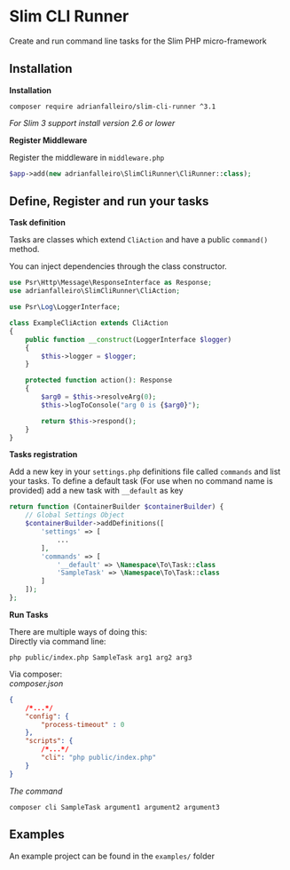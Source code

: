 # Slim CLI Runner

Create and run command line tasks for the Slim PHP micro-framework

## Installation

**Installation**

```
composer require adrianfalleiro/slim-cli-runner ^3.1
```

*For Slim 3 support install version 2.6 or lower*

**Register Middleware**

Register the middleware in `middleware.php`

```php
$app->add(new adrianfalleiro\SlimCliRunner\CliRunner::class);
```

## Define, Register and run your tasks

**Task definition**

Tasks are classes which extend `CliAction` and have a public `command()` method.

You can inject dependencies through the class constructor.

```php
use Psr\Http\Message\ResponseInterface as Response;
use adrianfalleiro\SlimCliRunner\CliAction;

use Psr\Log\LoggerInterface;

class ExampleCliAction extends CliAction
{
    public function __construct(LoggerInterface $logger)
    {
        $this->logger = $logger;
    }

    protected function action(): Response
    {
        $arg0 = $this->resolveArg(0);
        $this->logToConsole("arg 0 is {$arg0}");

        return $this->respond();
    }
}
```

**Tasks registration**

Add a new key in your `settings.php` definitions file called `commands` and list your tasks.
To define a default task (For use when no command name is provided) add a new task with `__default` as key

```php
return function (ContainerBuilder $containerBuilder) {
    // Global Settings Object
    $containerBuilder->addDefinitions([
        'settings' => [
            ...
        ],
        'commands' => [
            '__default' => \Namespace\To\Task::class
            'SampleTask' => \Namespace\To\Task::class
        ]
    ]);
};
```

**Run Tasks**

There are multiple ways of doing this:  
Directly via command line:

```
php public/index.php SampleTask arg1 arg2 arg3
```

Via composer:  
_composer.json_

```json
{
    /*...*/
    "config": {
        "process-timeout" : 0
    },
    "scripts": {
        /*...*/
        "cli": "php public/index.php"
    }
}
```

_The command_

```
composer cli SampleTask argument1 argument2 argument3
```

## Examples

An example project can be found in the `examples/` folder
